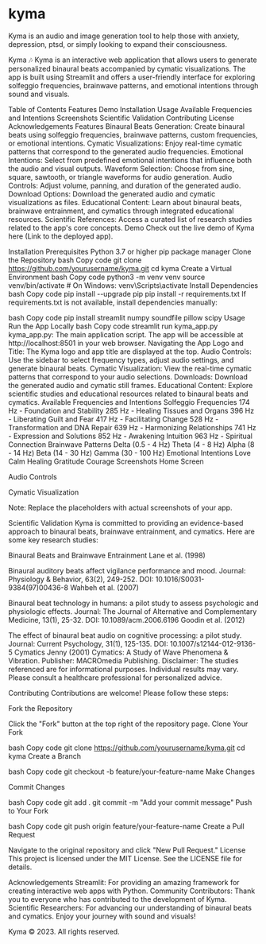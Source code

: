 # kyma
Kyma is an audio and image generation tool to help those with anxiety, depression, ptsd, or simply looking to expand their consciousness.

Kyma 🎶
Kyma is an interactive web application that allows users to generate personalized binaural beats accompanied by cymatic visualizations. The app is built using Streamlit and offers a user-friendly interface for exploring solfeggio frequencies, brainwave patterns, and emotional intentions through sound and visuals.

Table of Contents
Features
Demo
Installation
Usage
Available Frequencies and Intentions
Screenshots
Scientific Validation
Contributing
License
Acknowledgements
Features
Binaural Beats Generation: Create binaural beats using solfeggio frequencies, brainwave patterns, custom frequencies, or emotional intentions.
Cymatic Visualizations: Enjoy real-time cymatic patterns that correspond to the generated audio frequencies.
Emotional Intentions: Select from predefined emotional intentions that influence both the audio and visual outputs.
Waveform Selection: Choose from sine, square, sawtooth, or triangle waveforms for audio generation.
Audio Controls: Adjust volume, panning, and duration of the generated audio.
Download Options: Download the generated audio and cymatic visualizations as files.
Educational Content: Learn about binaural beats, brainwave entrainment, and cymatics through integrated educational resources.
Scientific References: Access a curated list of research studies related to the app's core concepts.
Demo
Check out the live demo of Kyma here (Link to the deployed app).

Installation
Prerequisites
Python 3.7 or higher
pip package manager
Clone the Repository
bash
Copy code
git clone https://github.com/yourusername/kyma.git
cd kyma
Create a Virtual Environment
bash
Copy code
python3 -m venv venv
source venv/bin/activate  # On Windows: venv\Scripts\activate
Install Dependencies
bash
Copy code
pip install --upgrade pip
pip install -r requirements.txt
If requirements.txt is not available, install dependencies manually:

bash
Copy code
pip install streamlit numpy soundfile pillow scipy
Usage
Run the App Locally
bash
Copy code
streamlit run kyma_app.py
kyma_app.py: The main application script.
The app will be accessible at http://localhost:8501 in your web browser.
Navigating the App
Logo and Title: The Kyma logo and app title are displayed at the top.
Audio Controls: Use the sidebar to select frequency types, adjust audio settings, and generate binaural beats.
Cymatic Visualization: View the real-time cymatic patterns that correspond to your audio selections.
Downloads: Download the generated audio and cymatic still frames.
Educational Content: Explore scientific studies and educational resources related to binaural beats and cymatics.
Available Frequencies and Intentions
Solfeggio Frequencies
174 Hz - Foundation and Stability
285 Hz - Healing Tissues and Organs
396 Hz - Liberating Guilt and Fear
417 Hz - Facilitating Change
528 Hz - Transformation and DNA Repair
639 Hz - Harmonizing Relationships
741 Hz - Expression and Solutions
852 Hz - Awakening Intuition
963 Hz - Spiritual Connection
Brainwave Patterns
Delta (0.5 - 4 Hz)
Theta (4 - 8 Hz)
Alpha (8 - 14 Hz)
Beta (14 - 30 Hz)
Gamma (30 - 100 Hz)
Emotional Intentions
Love
Calm
Healing
Gratitude
Courage
Screenshots
Home Screen

Audio Controls

Cymatic Visualization

Note: Replace the placeholders with actual screenshots of your app.

Scientific Validation
Kyma is committed to providing an evidence-based approach to binaural beats, brainwave entrainment, and cymatics. Here are some key research studies:

Binaural Beats and Brainwave Entrainment
Lane et al. (1998)

Binaural auditory beats affect vigilance performance and mood.
Journal: Physiology & Behavior, 63(2), 249-252.
DOI: 10.1016/S0031-9384(97)00436-8
Wahbeh et al. (2007)

Binaural beat technology in humans: a pilot study to assess psychologic and physiologic effects.
Journal: The Journal of Alternative and Complementary Medicine, 13(1), 25-32.
DOI: 10.1089/acm.2006.6196
Goodin et al. (2012)

The effect of binaural beat audio on cognitive processing: a pilot study.
Journal: Current Psychology, 31(1), 125-135.
DOI: 10.1007/s12144-012-9136-5
Cymatics
Jenny (2001)
Cymatics: A Study of Wave Phenomena & Vibration.
Publisher: MACROmedia Publishing.
Disclaimer: The studies referenced are for informational purposes. Individual results may vary. Please consult a healthcare professional for personalized advice.

Contributing
Contributions are welcome! Please follow these steps:

Fork the Repository

Click the "Fork" button at the top right of the repository page.
Clone Your Fork

bash
Copy code
git clone https://github.com/yourusername/kyma.git
cd kyma
Create a Branch

bash
Copy code
git checkout -b feature/your-feature-name
Make Changes

Commit Changes

bash
Copy code
git add .
git commit -m "Add your commit message"
Push to Your Fork

bash
Copy code
git push origin feature/your-feature-name
Create a Pull Request

Navigate to the original repository and click "New Pull Request."
License
This project is licensed under the MIT License. See the LICENSE file for details.

Acknowledgements
Streamlit: For providing an amazing framework for creating interactive web apps with Python.
Community Contributors: Thank you to everyone who has contributed to the development of Kyma.
Scientific Researchers: For advancing our understanding of binaural beats and cymatics.
Enjoy your journey with sound and visuals!

Kyma © 2023. All rights reserved.
